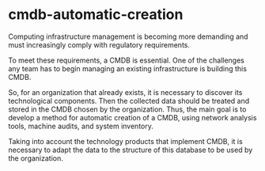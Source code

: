 # cmdb-automatic-creation
Computing infrastructure management is becoming more demanding and must increasingly comply with regulatory requirements.

To meet these requirements, a CMDB is essential. One of the challenges any team has to begin managing an existing infrastructure is building this CMDB.

So, for an organization that already exists, it is necessary to discover its technological components. Then the collected data should be treated and stored in the CMDB chosen by the organization. Thus, the main goal is to develop a method for automatic creation of a CMDB, using network analysis tools, machine audits, and system inventory.

Taking into account the technology products that implement CMDB, it is necessary to adapt the data to the structure of this database to be used by the organization.
